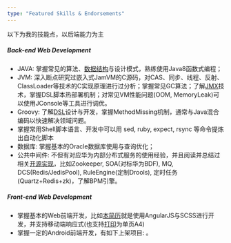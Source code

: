 ```yaml
---
type: "Featured Skills & Endorsements"
---
```


以下为我的技能点，以后端能力为主

##### Back-end Web Development
* JAVA: 掌握常见的算法、[数据结构](http://www.jianshu.com/notebooks/625384/latest)与设计模式，熟练使用Java8函数式编程；
* JVM: 深入断点研究过嵌入式JamVM的C源码，对CAS、同步、线程、反射、ClassLoader等技术的C实现原理进行过分析；掌握常见GC算法；了解[JMX](http://www.jianshu.com/p/a43f2990a29e)技术，掌握DSL脚本热部署机制；对常见VM性能问题(OOM, MemoryLeak)可以使用JConsole等工具进行调优。
* Groovy: 了解[DSL](http://www.jianshu.com/p/17266c5b8d1c)设计与开发，掌握MethodMissing机制，通常与Java混合编码以快速解决领域问题。
* 掌握常用Shell脚本语言、开发中可以用 sed, ruby, expect, rsync 等命令提炼出自动化脚本
* 数据库: 掌握基本的Oracle数据库使用与查询优化；
* 公共中间件: 不但有对应华为内部分布式服务的使用经验，并且阅读并总结过相关[开源实现](http://www.jianshu.com/notebooks/6640901/latest)，比如Zookeeper, SOA(对标华为BDF), MQ, DCS(Redis/JedisPool), RuleEngine(定制Drools), 定时任务(Quartz+Redis+zk)，了解BPM引擎。

##### Front-end Web Development
* 掌握基本的Web前端开发，比如[本简历](https://github.com/miao1007/miao1007.github.io)就是使用AngularJS与SCSS进行开发，并支持移动端响应式(也支持<a href="javascript:window.print()">打印</a>为单页A4)
* 掌握一定的Android前端开发，有如下上架项目: 。
